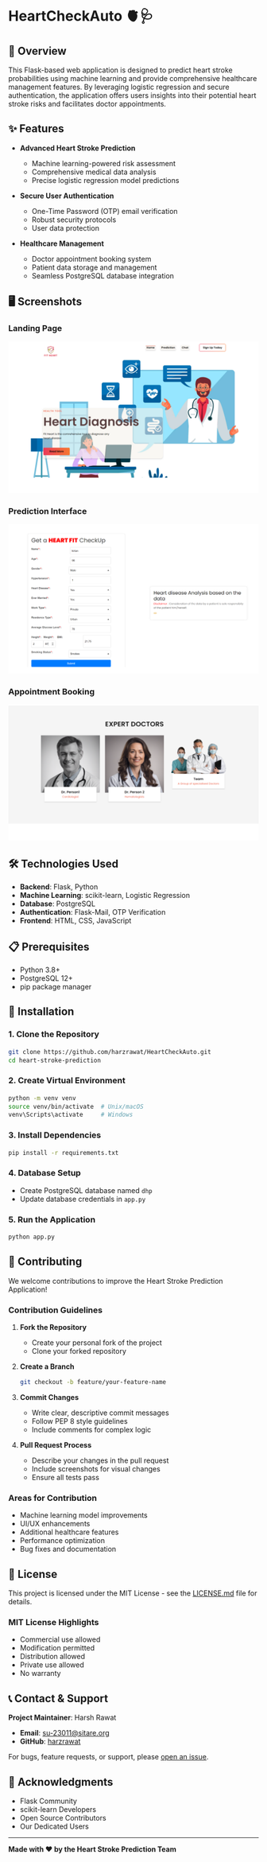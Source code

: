 # HeartCheckAuto 🫀🩺

## 📝 Overview

This Flask-based web application is designed to predict heart stroke probabilities using machine learning and provide comprehensive healthcare management features. By leveraging logistic regression and secure authentication, the application offers users insights into their potential heart stroke risks and facilitates doctor appointments.

## ✨ Features

- **Advanced Heart Stroke Prediction**
  - Machine learning-powered risk assessment
  - Comprehensive medical data analysis
  - Precise logistic regression model predictions

- **Secure User Authentication**
  - One-Time Password (OTP) email verification
  - Robust security protocols
  - User data protection

- **Healthcare Management**
  - Doctor appointment booking system
  - Patient data storage and management
  - Seamless PostgreSQL database integration

## 🖥️ Screenshots

### Landing Page
![Landing Page](/static/screenshots/landing_page.png)

### Prediction Interface
![Prediction Interface](/static/screenshots/prediction_interface.png)

### Appointment Booking
![Appointment Booking](/static/screenshots/listed_doctors.png)

## 🛠️ Technologies Used

- **Backend**: Flask, Python
- **Machine Learning**: scikit-learn, Logistic Regression
- **Database**: PostgreSQL
- **Authentication**: Flask-Mail, OTP Verification
- **Frontend**: HTML, CSS, JavaScript

## 📋 Prerequisites

- Python 3.8+
- PostgreSQL 12+
- pip package manager

## 🚀 Installation

### 1. Clone the Repository
```bash
git clone https://github.com/harzrawat/HeartCheckAuto.git
cd heart-stroke-prediction
```

### 2. Create Virtual Environment
```bash
python -m venv venv
source venv/bin/activate  # Unix/macOS
venv\Scripts\activate     # Windows
```

### 3. Install Dependencies
```bash
pip install -r requirements.txt
```

### 4. Database Setup
- Create PostgreSQL database named `dhp`
- Update database credentials in `app.py`

### 5. Run the Application
```bash
python app.py
```

## 🤝 Contributing

We welcome contributions to improve the Heart Stroke Prediction Application!

### Contribution Guidelines

1. **Fork the Repository**
   - Create your personal fork of the project
   - Clone your forked repository

2. **Create a Branch**
   ```bash
   git checkout -b feature/your-feature-name
   ```

3. **Commit Changes**
   - Write clear, descriptive commit messages
   - Follow PEP 8 style guidelines
   - Include comments for complex logic

4. **Pull Request Process**
   - Describe your changes in the pull request
   - Include screenshots for visual changes
   - Ensure all tests pass

### Areas for Contribution
- Machine learning model improvements
- UI/UX enhancements
- Additional healthcare features
- Performance optimization
- Bug fixes and documentation

## 📄 License

This project is licensed under the MIT License - see the [LICENSE.md](LICENSE.md) file for details.

### MIT License Highlights
- Commercial use allowed
- Modification permitted
- Distribution allowed
- Private use allowed
- No warranty

## 📞 Contact & Support

**Project Maintainer**: Harsh Rawat
- **Email**: su-23011@sitare.org
- **GitHub**: [harzrawat](https://github.com/harzrawat)

For bugs, feature requests, or support, please [open an issue](https://github.com/harzrawat/HeartCheckAuto/issues).

## 🙏 Acknowledgments

- Flask Community
- scikit-learn Developers
- Open Source Contributors
- Our Dedicated Users

---

**Made with ❤️ by the Heart Stroke Prediction Team**
